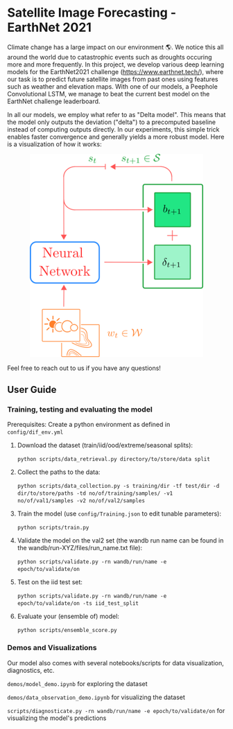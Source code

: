 # Satellite Image Forecasting - EarthNet 2021

Climate change has a large impact on our environment :earth_americas:. We notice this all around the world due to catastrophic events such as droughts occuring more and more frequently. In this project, we develop various deep learning models for the EarthNet2021 challenge (https://www.earthnet.tech/), where our task is to predict future satellite images from past ones using features such as weather and elevation maps. With one of our models, a Peephole Convolutional LSTM, we manage to beat the current best model on the EarthNet challenge leaderboard. 

In all our models, we employ what refer to as "Delta model". This means that the model only outputs the deviation ("delta") to a precomputed baseline instead of computing outputs directly. In our experiments, this simple trick enables faster convergence and generally yields a more robust model. Here is a visualization of how it works:

<p align="center">
<img src="/assets/DS_lab_vis_github.svg" width="400">
</p>
 

Feel free to reach out to us if you have any questions!


## User Guide

### Training, testing and evaluating the model

Prerequisites: Create a python environment as defined in ```config/dif_env.yml```

1. Download the dataset (train/iid/ood/extreme/seasonal splits):

    ```python scripts/data_retrieval.py directory/to/store/data split```

2. Collect the paths to the data:

    ```python scripts/data_collection.py -s training/dir -tf test/dir -d dir/to/store/paths -td no/of/training/samples/ -v1 no/of/val1/samples -v2 no/of/val2/samples```

3. Train the model (use ```config/Training.json``` to edit tunable parameters):

    ```python scripts/train.py ```

4. Validate the model on the val2 set (the wandb run name can be found in the wandb/run-XYZ/files/run_name.txt file):

    ```python scripts/validate.py -rn wandb/run/name -e epoch/to/validate/on```

5. Test on the iid test set:

    ```python scripts/validate.py -rn wandb/run/name -e epoch/to/validate/on -ts iid_test_split```

6. Evaluate your (ensemble of) model:

    ```python scripts/ensemble_score.py```

### Demos and Visualizations

Our model also comes with several notebooks/scripts for data visualization, diagnostics, etc.

```demos/model_demo.ipynb``` for exploring the dataset

```demos/data_observation_demo.ipynb``` for visualizing the dataset

```scripts/diagnosticate.py -rn wandb/run/name -e epoch/to/validate/on``` for visualizing the model's predictions

